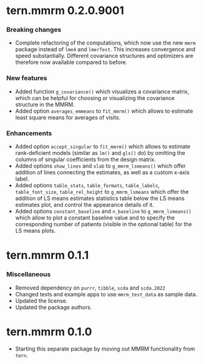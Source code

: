 # tern.mmrm 0.2.0.9001

### Breaking changes

* Complete refactoring of the computations, which now use the new `mmrm`
  package instead of `lme4` and `lmerTest`. This increases convergence
  and speed substantially. Different covariance structures and optimizers are
  therefore now available compared to before.

### New features

* Added function `g_covariance()` which visualizes a covariance matrix, which
  can be helpful for choosing or visualizing the covariance structure in the MMRM.
* Added option `averages_emmeans` to `fit_mmrm()` which allows to estimate
  least square means for averages of visits.

### Enhancements

* Added option `accept_singular` to `fit_mmrm()` which allows to estimate
  rank-deficient models (similar as `lm()` and `gls()` do) by omitting the columns
  of singular coefficients from the design matrix.
* Added options `show_lines` and `xlab` to `g_mmrm_lsmeans()`
  which offer addition of lines connecting the estimates, as well as a custom
  x-axis label.
* Added options `table_stats`, `table_formats`, `table_labels`, `table_font_size`,
  `table_rel_height` to `g_mmrm_lsmeans` which offer the addition of LS means
  estimates statistics table below the LS means estimates plot, and control the
  appearance details of it.
* Added options `constant_baseline` and `n_baseline` to `g_mmrm_lsmeans()`
  which allow to plot a constant baseline value and to specify the
  corresponding number of patients (visible in the optional table) for the LS means
  plots.

# tern.mmrm 0.1.1

### Miscellaneous

* Removed dependency on `purrr`, `tibble`, `scda` and `scda.2022`
* Changed tests and example apps to use `mmrm_test_data` as sample data.
* Updated the license.
* Updated the package authors.

# tern.mmrm 0.1.0

* Starting this separate package by moving out MMRM functionality from `tern`.
